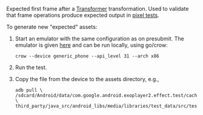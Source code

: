 Expected first frame after a
[Transformer](https://github.com/androidx/media/tree/main/libraries/transformer)
transformation. Used to validate that frame operations produce expected output
in
[pixel tests](https://github.com/androidx/media/tree/main/libraries/transformer/src/androidTest/java/com/google/android/exoplayer2/transformer).

<!-- copybara:strip_begin -->

To generate new "expected" assets:

1.  Start an emulator with the same configuration as on presubmit. The emulator
    is given
    [here](http://cs/f:transformer/src/androidTest/BUILD$%20test_e2e_)
    and can be run locally, using go/crow:

    ```shell
    crow --device generic_phone --api_level 31 --arch x86
    ```

2.  Run the test.

3.  Copy the file from the device to the assets directory, e.g.,

    ```shell
    adb pull \
    /sdcard/Android/data/com.google.android.exoplayer2.effect.test/cache/drawFrame_rotate90.png \
    third_party/java_src/android_libs/media/libraries/test_data/src/test/assets/media/bitmap/sample_mp4_first_frame/electrical_colors/rotate90.png
    ```

<!-- copybara:strip_end -->
